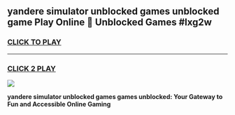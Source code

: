 
## yandere simulator unblocked games unblocked game Play Online 👋 Unblocked Games #lxg2w
<h3>
<a href="https://premium.freeplayer.one?title=yandere_simulator_unblocked_games&ref=21F">CLICK TO PLAY</a></h3>
<hr>

<h3>
<a href="https://premium.freeplayer.one?title=yandere_simulator_unblocked_games&ref=21F">CLICK 2 PLAY</a>
  
</h3>

<a href="https://premium.freeplayer.one?title=yandere_simulator_unblocked_games&ref=21F/"><img src="https://clearcache.store/games.png"></a>


**yandere simulator unblocked games games unblocked: Your Gateway to Fun and Accessible Online Gaming**
